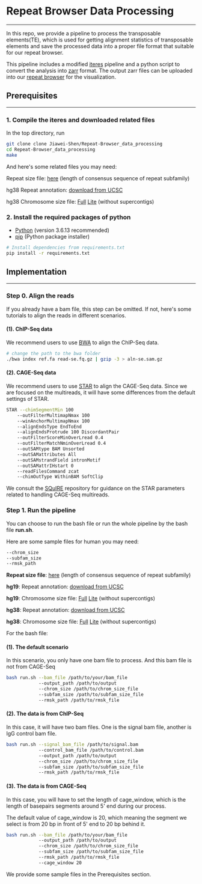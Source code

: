# Repeat Browser Data Processing

---

In this repo, we provide a pipeline to process the transposable elements(TE),
which is used for getting alignment statistics of transposable elements and 
save the processed data into a proper file format that suitable for our repeat browser. 

This pipeline includes a modified [iteres](https://epigenome.wustl.edu/iteres/) pipeline and 
a python script to convert the analysis into [zarr](https://zarr.dev/) format. 
The output zarr files can be uploaded into our [repeat browser](https://repeatbrowser.org/) for the visualization.


## Prerequisites

---

### 1. Compile the iteres and downloaded related files
In the top directory, run 
```bash
git clone clone Jiawei-Shen/Repeat-Browser_data_processing
cd Repeat-Browser_data_processing
make
```
And here's some related files you may need:

Repeat size file: [here](https://epigenome.wustl.edu/iteres/download/hg19/subfam.size) (length of consensus sequence of repeat subfamily)

hg38 Repeat annotation: [download from UCSC](http://hgdownload.soe.ucsc.edu/goldenPath/hg38/database/rmsk.txt.gz)

hg38 Chromosome size file: [Full](https://epigenome.wustl.edu/iteres/download/hg38/hg38_full.size)  [Lite](https://epigenome.wustl.edu/iteres/download/hg38/hg38_lite.size) (without supercontigs)

### 2. Install the required packages of python
- [Python](https://www.python.org/) (version 3.6.13 recommended)
- [pip](https://pip.pypa.io/en/stable/installation/) (Python package installer)

```bash
# Install dependencies from requirements.txt
pip install -r requirements.txt
```

## Implementation

---

### Step 0. Align the reads

If you already have a bam file, this step can be omitted. If not, here's some tutorials to align the reads in different scenarios.

#### (1). ChIP-Seq data
We recommend users to use [BWA](https://github.com/lh3/bwa) to align the ChIP-Seq data.
```bash
# change the path to the bwa folder
./bwa index ref.fa read-se.fq.gz | gzip -3 > aln-se.sam.gz
```

#### (2). CAGE-Seq data
We recommend users to use [STAR](https://github.com/alexdobin/STAR/tree/master) to align the CAGE-Seq data.
Since we are focused on the multireads, it will have some differences from the default settings of STAR. 
```bash
STAR --chimSegmentMin 100  
    --outFilterMultimapNmax 100 
    --winAnchorMultimapNmax 100 
    --alignEndsType EndToEnd 
    --alignEndsProtrude 100 DiscordantPair 
    --outFilterScoreMinOverLread 0.4 
    --outFilterMatchNminOverLread 0.4 
    --outSAMtype BAM Unsorted 
    --outSAMattributes All 
    --outSAMstrandField intronMotif 
    --outSAMattrIHstart 0 
    --readFilesCommand zcat 
    --chimOutType WithinBAM SoftClip
```
We consult the [SQuIRE](https://github.com/wyang17/SQuIRE) repository for guidance on the STAR parameters related to handling CAGE-Seq multireads.

### Step 1. Run the pipeline
You can choose to run the bash file or run the whole pipeline by the bash file **run.sh**. 

Here are some sample files for human you may need:
```bash
--chrom_size
--subfam_size 
--rmsk_path 
```

**Repeat size file**: [here](https://epigenome.wustl.edu/iteres/download/hg19/subfam.size) (length of consensus sequence of repeat subfamily)

**hg19**: Repeat annotation: [download from UCSC](http://hgdownload.soe.ucsc.edu/goldenPath/hg19/database/rmsk.txt.gz)

**hg19**: Chromosome size file: [Full](https://epigenome.wustl.edu/iteres/download/hg19/hg19_full.size)    [Lite](https://epigenome.wustl.edu/iteres/download/hg19/hg19_lite.size) (without supercontigs)

**hg38**: Repeat annotation: [download from UCSC](http://hgdownload.soe.ucsc.edu/goldenPath/hg38/database/rmsk.txt.gz)

**hg38**: Chromosome size file: [Full](https://epigenome.wustl.edu/iteres/download/hg38/hg38_full.size)    [Lite](https://epigenome.wustl.edu/iteres/download/hg38/hg38_lite.size) (without supercontigs)

For the bash file:
#### (1). The default scenario
In this scenario, you only have one bam file to process. And this bam file is not from CAGE-Seq
```bash
bash run.sh --bam_file /path/to/your/bam_file 
            --output_path /path/to/output 
            --chrom_size /path/to/chrom_size_file 
            --subfam_size /path/to/subfam_size_file 
            --rmsk_path /path/to/rmsk_file 
```

#### (2). The data is from ChIP-Seq
In this case, it will have two bam files. One is the signal bam file, another is IgG control bam file.
```bash
bash run.sh --signal_bam_file /path/to/signal.bam 
            --control_bam_file /path/to/control.bam
            --output_path /path/to/output 
            --chrom_size /path/to/chrom_size_file 
            --subfam_size /path/to/subfam_size_file 
            --rmsk_path /path/to/rmsk_file 
```

#### (3). The data is from CAGE-Seq
In this case, you will have to set the length of cage_window, 
which is the length of basepairs segments around 5' end during our process. 

The default value of cage_window is 20, which meaning the segment we select is from 20 bp in front of 5' end to 20 bp behind it.

```bash
bash run.sh --bam_file /path/to/your/bam_file 
            --output_path /path/to/output 
            --chrom_size /path/to/chrom_size_file 
            --subfam_size /path/to/subfam_size_file 
            --rmsk_path /path/to/rmsk_file 
            --cage_window 20
```

We provide some sample files in the Prerequisites section. 